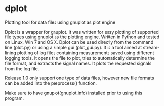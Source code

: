 dplot
=====

Plotting tool for data files using gnuplot as plot engine

Dplot is a wrapper for gnuplot. It was written for easy plotting of
supported file types using gnuplot as the plotting engine.
Written in Python and tested on Linux, Win 7 and OS X.
Dplot can be used directly from the command line (plot.py) or using
a simple gui (plot_gui.py). It is a tool aimed at stream-lining plotting
of log files containing measurements saved using different logging tools.
It opens the file to plot, tries to automatically determine the file format,
and extracts the signal names. It plots the requested signals from the log file.

Release 1.0 only support one type of data files, however new file formats can be 
added into the preprocess() function. 

Make sure to have gnuplot(gnuplot.info) installed prior to using this program. 

